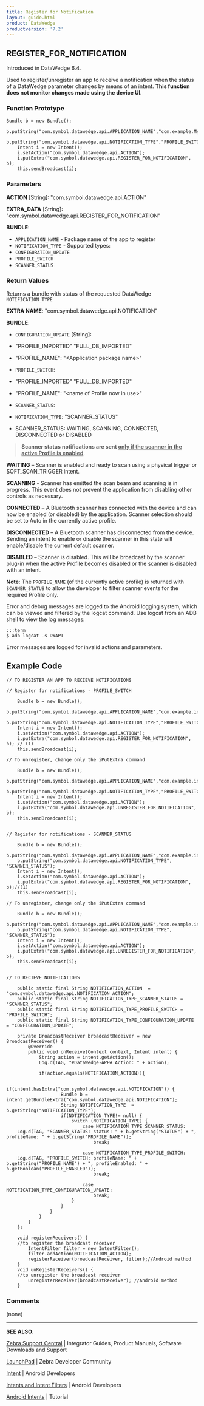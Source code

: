 ```yaml
---
title: Register for Notification 
layout: guide.html
product: DataWedge
productversion: '7.2'
---
```


## REGISTER_FOR_NOTIFICATION

Introduced in DataWedge 6.4. 

Used to register/unregister an app to receive a notification when the status of a DataWedge parameter changes by means of an intent. **This function does not monitor changes made using the device UI**. 

### Function Prototype

	Bundle b = new Bundle();
		b.putString("com.symbol.datawedge.api.APPLICATION_NAME","com.example.MyApp");
		b.putString("com.symbol.datawedge.api.NOTIFICATION_TYPE","PROFILE_SWITCH");
		Intent i = new Intent();
		i.setAction("com.symbol.datawedge.api.ACTION");
		i.putExtra("com.symbol.datawedge.api.REGISTER_FOR_NOTIFICATION", b);
		this.sendBroadcast(i);

### Parameters

**ACTION** [String]: "com.symbol.datawedge.api.ACTION"

**EXTRA_DATA** [String]: "com.symbol.datawedge.api.REGISTER_FOR_NOTIFICATION"

**BUNDLE**: 

* `APPLICATION_NAME` - Package name of the app to register 
* `NOTIFICATION_TYPE` - Supported types:
 * `CONFIGURATION_UPDATE`
 * `PROFILE_SWITCH` 
 * `SCANNER_STATUS` 

### Return Values
Returns a bundle with status of the requested DataWedge `NOTIFICATION_TYPE`

**EXTRA NAME**: "com.symbol.datawedge.api.NOTIFICATION"

**BUNDLE**:

* `CONFIGURATION_UPDATE` [String]: 
 * "PROFILE_IMPORTED" "FULL_DB_IMPORTED" 
 * "PROFILE_NAME": "&lt;Application package name&gt;"

* `PROFILE_SWITCH`: 
 * "PROFILE_IMPORTED" "FULL_DB_IMPORTED" 
 * "PROFILE_NAME": "&lt;name of Profile now in use&gt;"

* `SCANNER_STATUS`: 
 * `NOTIFICATION_TYPE`: "SCANNER_STATUS" 
 * SCANNER_STATUS: WAITING, SCANNING, CONNECTED, DISCONNECTED or DISABLED

> **Scanner status notifications are sent <u>only if the scanner in the active Profile is enabled</u>**. 

**WAITING** – Scanner is enabled and ready to scan using a physical trigger or SOFT_SCAN_TRIGGER intent. 

**SCANNING** - Scanner has emitted the scan beam and scanning is in progress. This event does not prevent the application from disabling other controls as necessary.

**CONNECTED** – A Bluetooth scanner has connected with the device and can now be enabled (or disabled) by the application. Scanner selection should be set to Auto in the currently active profile. 

**DISCONNECTED** – A Bluetooth scanner has disconnected from the device. Sending an intent to enable or disable the scanner in this state will enable/disable the current default scanner. 

**DISABLED** – Scanner is disabled. This will be broadcast by the scanner plug-in when the active Profile becomes disabled or the scanner is disabled with an intent.

**Note**: The `PROFILE_NAME` (of the currently active profile) is returned with `SCANNER_STATUS` to allow the developer to filter scanner events for the required Profile only. 

Error and debug messages are logged to the Android logging system, which can be viewed and filtered by the logcat command. Use logcat from an ADB shell to view the log messages:

	:::term
	$ adb logcat -s DWAPI

Error messages are logged for invalid actions and parameters.

## Example Code

	// TO REGISTER AN APP TO RECIEVE NOTIFICATIONS

	// Register for notifications - PROFILE_SWITCH

		Bundle b = new Bundle();
		b.putString("com.symbol.datawedge.api.APPLICATION_NAME","com.example.intenttest");
		b.putString("com.symbol.datawedge.api.NOTIFICATION_TYPE","PROFILE_SWITCH");
		Intent i = new Intent();
		i.setAction("com.symbol.datawedge.api.ACTION");
		i.putExtra("com.symbol.datawedge.api.REGISTER_FOR_NOTIFICATION", b); // (1)
		this.sendBroadcast(i);

	// To unregister, change only the iPutExtra command

		Bundle b = new Bundle();
		b.putString("com.symbol.datawedge.api.APPLICATION_NAME","com.example.intenttest");
		b.putString("com.symbol.datawedge.api.NOTIFICATION_TYPE","PROFILE_SWITCH");
		Intent i = new Intent();
		i.setAction("com.symbol.datawedge.api.ACTION");
		i.putExtra("com.symbol.datawedge.api.UNREGISTER_FOR_NOTIFICATION", b);
		this.sendBroadcast(i);


	// Register for notifications - SCANNER_STATUS

		Bundle b = new Bundle();
		b.putString("com.symbol.datawedge.api.APPLICATION_NAME","com.example.intenttest");
		b.putString("com.symbol.datawedge.api.NOTIFICATION_TYPE", "SCANNER_STATUS");
		Intent i = new Intent();
		i.setAction("com.symbol.datawedge.api.ACTION");
		i.putExtra("com.symbol.datawedge.api.REGISTER_FOR_NOTIFICATION", b);//(1)
		this.sendBroadcast(i);

	// To unregister, change only the iPutExtra command

		Bundle b = new Bundle();
		b.putString("com.symbol.datawedge.api.APPLICATION_NAME","com.example.intenttest");
		b.putString("com.symbol.datawedge.api.NOTIFICATION_TYPE", "SCANNER_STATUS");
		Intent i = new Intent();
		i.setAction("com.symbol.datawedge.api.ACTION");
		i.putExtra("com.symbol.datawedge.api.UNREGISTER_FOR_NOTIFICATION", b);
		this.sendBroadcast(i);


	// TO RECIEVE NOTIFICATIONS

		public static final String NOTIFICATION_ACTION  = "com.symbol.datawedge.api.NOTIFICATION_ACTION";
		public static final String NOTIFICATION_TYPE_SCANNER_STATUS = "SCANNER_STATUS";
		public static final String NOTIFICATION_TYPE_PROFILE_SWITCH = "PROFILE_SWITCH";
		public static final String NOTIFICATION_TYPE_CONFIGURATION_UPDATE = "CONFIGURATION_UPDATE";

		private BroadcastReceiver broadcastReceiver = new BroadcastReceiver() {
		    @Override
		    public void onReceive(Context context, Intent intent) {
		        String action = intent.getAction();
		        Log.d(TAG, "#DataWedge-APP# Action: " + action);

		        if(action.equals(NOTIFICATION_ACTION)){

		            if(intent.hasExtra("com.symbol.datawedge.api.NOTIFICATION")) {
		                Bundle b = intent.getBundleExtra("com.symbol.datawedge.api.NOTIFICATION");
		                String NOTIFICATION_TYPE  = b.getString("NOTIFICATION_TYPE");
		                if(NOTIFICATION_TYPE!= null) {
		                    switch (NOTIFICATION_TYPE) {
		                        case NOTIFICATION_TYPE_SCANNER_STATUS:
		Log.d(TAG, "SCANNER_STATUS: status: " + b.getString("STATUS") + ", profileName: " + b.getString("PROFILE_NAME"));
		                            break;

		                        case NOTIFICATION_TYPE_PROFILE_SWITCH:
		Log.d(TAG, "PROFILE_SWITCH: profileName: " + b.getString("PROFILE_NAME") + ", profileEnabled: " + b.getBoolean("PROFILE_ENABLED"));
		                            break;

		                        case NOTIFICATION_TYPE_CONFIGURATION_UPDATE:
		                            break;
		                    }
		                }
		            }
		        }
		    }
		};

		void registerReceivers() {
		//to register the broadcast receiver
		    IntentFilter filter = new IntentFilter();
		    filter.addAction(NOTIFICATION_ACTION);
		    registerReceiver(broadcastReceiver, filter);//Android method
		}
		void unRegisterReceivers() {
		//to unregister the broadcast receiver
		    unregisterReceiver(broadcastReceiver); //Android method
		}

### Comments
(none)

------

**SEE ALSO**:

[Zebra Support Central](https://www.zebra.com/us/en/support-downloads.html) | Integrator Guides, Product Manuals, Software Downloads and Support

[LaunchPad](https://developer.zebra.com/welcome) | Zebra Developer Community

[Intent](https://developer.android.com/reference/android/content/Intent.html) | Android Developers

[Intents and Intent Filters](http://developer.android.com/guide/components/intents-filters.html) | Android Developers

[Android Intents](http://www.vogella.com/tutorials/AndroidIntent/article.html) | Tutorial
